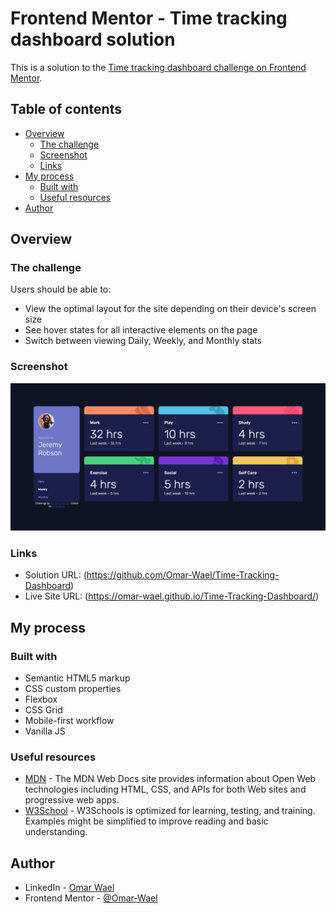 # Frontend Mentor - Time tracking dashboard solution

This is a solution to the [Time tracking dashboard challenge on Frontend Mentor](https://www.frontendmentor.io/challenges/time-tracking-dashboard-UIQ7167Jw).

## Table of contents

- [Overview](#overview)
  - [The challenge](#the-challenge)
  - [Screenshot](#screenshot)
  - [Links](#links)
- [My process](#my-process)
  - [Built with](#built-with)
  - [Useful resources](#useful-resources)
- [Author](#author)

## Overview

### The challenge

Users should be able to:

- View the optimal layout for the site depending on their device's screen size
- See hover states for all interactive elements on the page
- Switch between viewing Daily, Weekly, and Monthly stats

### Screenshot

![](screenshot.png)

### Links

- Solution URL: (https://github.com/Omar-Wael/Time-Tracking-Dashboard)
- Live Site URL: (https://omar-wael.github.io/Time-Tracking-Dashboard/)

## My process

### Built with

- Semantic HTML5 markup
- CSS custom properties
- Flexbox
- CSS Grid
- Mobile-first workflow
- Vanilla JS

### Useful resources

- [MDN](https://developer.mozilla.org/en-US/) - The MDN Web Docs site provides information about Open Web technologies including HTML, CSS, and APIs for both Web sites and progressive web apps.
- [W3School](https://www.w3schools.com/) - W3Schools is optimized for learning, testing, and training. Examples might be simplified to improve reading and basic understanding.

## Author

- LinkedIn - [Omar Wael](https://www.linkedin.com/in/omar-wael/)
- Frontend Mentor - [@Omar-Wael](https://www.frontendmentor.io/profile/Omar-Wael)
